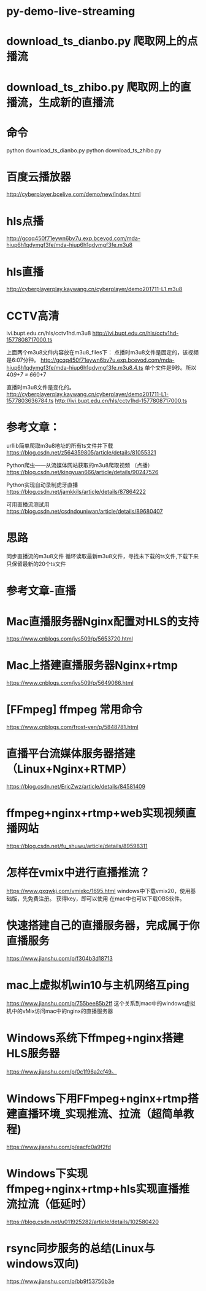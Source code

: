 # py-demo-live-streaming

# download_ts_dianbo.py 爬取网上的点播流
# download_ts_zhibo.py 爬取网上的直播流，生成新的直播流

# 命令
python download_ts_dianbo.py
python download_ts_zhibo.py

# 百度云播放器
http://cyberplayer.bcelive.com/demo/new/index.html
# hls点播
http://gcqq450f71eywn6bv7u.exp.bcevod.com/mda-hiup6h1qdymgf3fe/mda-hiup6h1qdymgf3fe.m3u8
# hls直播
http://cyberplayerplay.kaywang.cn/cyberplayer/demo201711-L1.m3u8
# CCTV高清
ivi.bupt.edu.cn/hls/cctv1hd.m3u8
http://ivi.bupt.edu.cn/hls/cctv1hd-1577808717000.ts

上面两个m3u8文件内容放在m3u8_files下：
点播时m3u8文件是固定的，该视频是6:07分钟。
http://gcqq450f71eywn6bv7u.exp.bcevod.com/mda-hiup6h1qdymgf3fe/mda-hiup6h1qdymgf3fe.m3u8.4.ts
单个文件是9秒。所以 40*9+7 = 6*60+7


直播时m3u8文件是变化的。
http://cyberplayerplay.kaywang.cn/cyberplayer/demo201711-L1-1577803636784.ts
http://ivi.bupt.edu.cn/hls/cctv1hd-1577808717000.ts

# 参考文章：

urllib简单爬取m3u8地址的所有ts文件并下载
https://blog.csdn.net/z564359805/article/details/81055321

Python爬虫——从流媒体网站获取的m3u8爬取视频 （点播）
https://blog.csdn.net/kingyuan666/article/details/90247526

Python实现自动录制虎牙直播
https://blog.csdn.net/jamkkils/article/details/87864222

可用直播流测试用
https://blog.csdn.net/csdndouniwan/article/details/89680407

# 思路
同步直播流的m3u8文件
循环读取最新m3u8文件，寻找未下载的ts文件,下载下来
只保留最新的20个ts文件

# 参考文章-直播

# Mac直播服务器Nginx配置对HLS的支持
https://www.cnblogs.com/jys509/p/5653720.html

# Mac上搭建直播服务器Nginx+rtmp
https://www.cnblogs.com/jys509/p/5649066.html

# [FFmpeg] ffmpeg 常用命令
https://www.cnblogs.com/frost-yen/p/5848781.html

# 直播平台流媒体服务器搭建（Linux+Nginx+RTMP）
https://blog.csdn.net/EricZwz/article/details/84581409

# ffmpeg+nginx+rtmp+web实现视频直播网站
https://blog.csdn.net/fu_shuwu/article/details/89598311

# 怎样在vmix中进行直播推流？
https://www.gxqwkj.com/vmixkc/1695.html
windows中下载vmix20，使用基础版，先免费注册。
获得key，即可以使用
在mac中也可以下载OBS软件。

# 快速搭建自己的直播服务器，完成属于你直播服务
https://www.jianshu.com/p/f304b3d18713

# mac上虚拟机win10与主机网络互ping
https://www.jianshu.com/p/755bee85b2ff
这个关系到mac中的windows虚拟机中的vMix访问mac中的nginx的直播服务器

# Windows系统下ffmpeg+nginx搭建HLS服务器
https://www.jianshu.com/p/0c1f96a2cf49。

# Windows下用FFmpeg+nginx+rtmp搭建直播环境_实现推流、拉流（超简单教程)
https://www.jianshu.com/p/eacfc0a9f2fd

# Windows下实现ffmpeg+nginx+rtmp+hls实现直播推流拉流（低延时）
https://blog.csdn.net/u011925282/article/details/102580420

# rsync同步服务的总结(Linux与windows双向)
https://www.jianshu.com/p/bb9f53750b3e


